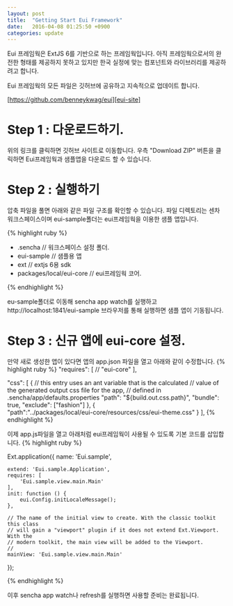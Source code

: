 ```yaml
---
layout: post
title:  "Getting Start Eui Framework"
date:   2016-04-08 01:25:50 +0900
categories: update
---
```

Eui 프레임웍은 ExtJS 6를 기반으로 하는 프레임웍입니다. 아직 프레임웍으로서의 완전한 형태를 제공하지 못하고 있지만
한국 실정에 맞는 컴포넌트와 라이브러리를 제공하려고 합니다.

Eui 프레임웍의 모든 파일은 깃허브에 공유하고 지속적으로 업데이트 합니다.

[https://github.com/benneykwag/eui][eui-site] 

Step 1 : 다운로드하기.
==
위의 링크를 클릭하면 깃허브 사이트로 이동합니다. 우측 "Download ZIP" 버튼을 클릭하면 Eui프레임웍과 샘플앱을
다운로드 할 수 있습니다.

Step 2 : 실행하기
==
압축 파일을 풀면 아래와 같은 파일 구조를 확인할 수 있습니다. 파일 디렉토리는 센차 워크스페이스이며 eui-sample폴더는
eui프레임웍을 이용한 샘플 앱입니다.

{% highlight ruby %}
- .sencha                   // 워크스페이스 설정 폴더.
- eui-sample                // 샘플용 앱
- ext                       // extjs 6용 sdk
- packages/local/eui-core   // eui프레임웍 코어.
            
{% endhighlight %}

eu-sample폴더로 이동해 sencha app watch를 실행하고 http://localhost:1841/eui-sample 브라우저를 통해 실행하면
샘플 앱이 기동됩니다.

Step 3 : 신규 앱에 eui-core 설정.
==

만약 새로 생성한 앱이 있다면 앱의 app.json 파일을 열고 아래와 같이 수정합니다.
{% highlight ruby %}
"requires": [
    // 
    "eui-core"
],

"css": [
    {
        // this entry uses an ant variable that is the calculated
        // value of the generated output css file for the app,
        // defined in .sencha/app/defaults.properties
        "path": "${build.out.css.path}",
        "bundle": true,
        "exclude": ["fashion"]
    },
    {   
        "path":"../packages/local/eui-core/resources/css/eui-theme.css"
    }
],
{% endhighlight %}

이제 app.js파일을 열고 아래처럼 eui프레임웍이 사용될 수 있도록 기본 코드를 삽입합니다.
{% highlight ruby %}

Ext.application({
    name: 'Eui.sample',

    extend: 'Eui.sample.Application',
    requires: [
        'Eui.sample.view.main.Main'
    ],
    init: function () {
        eui.Config.initLocaleMessage();
    },

    // The name of the initial view to create. With the classic toolkit this class
    // will gain a "viewport" plugin if it does not extend Ext.Viewport. With the
    // modern toolkit, the main view will be added to the Viewport.
    //
    mainView: 'Eui.sample.view.main.Main'
});


{% endhighlight %}

이후 sencha app watch나 refresh를 실행하면 사용할 준비는 완료됩니다.

[eui-site]: https://github.com/benneykwag/eui
[eui-sample-site]: http://benneykwag.github.io/eui/samples/Eui.sample/index.html